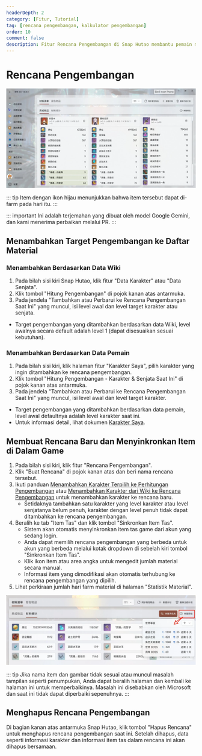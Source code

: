 ```yaml
---
headerDepth: 2
category: [Fitur, Tutorial]
tag: [rencana pengembangan, kalkulator pengembangan]
order: 10
comment: false
description: Fitur Rencana Pengembangan di Snap Hutao membantu pemain membuat daftar pengembangan karakter dan senjata, sehingga mudah untuk melacak progres pengembangan dan material yang dibutuhkan.
---
```


# Rencana Pengembangan

![dev-plan](/images/202501/character_develop_plan.webp)

::: tip
Item dengan ikon hijau menunjukkan bahwa item tersebut dapat di-farm pada hari itu.
:::

::: important
Ini adalah terjemahan yang dibuat oleh model Google Gemini, dan kami menerima perbaikan melalui PR.
:::

## Menambahkan Target Pengembangan ke Daftar Material

### Menambahkan Berdasarkan Data Wiki

1. Pada bilah sisi kiri Snap Hutao, klik fitur "Data Karakter" atau "Data Senjata".
2. Klik tombol "Hitung Pengembangan" di pojok kanan atas antarmuka.
3. Pada jendela "Tambahkan atau Perbarui ke Rencana Pengembangan Saat Ini" yang muncul, isi level awal dan level target karakter atau senjata.

- Target pengembangan yang ditambahkan berdasarkan data Wiki, level awalnya secara default adalah level 1 (dapat disesuaikan sesuai kebutuhan).

### Menambahkan Berdasarkan Data Pemain

1. Pada bilah sisi kiri, klik halaman fitur "Karakter Saya", pilih karakter yang ingin ditambahkan ke rencana pengembangan.
2. Klik tombol "Hitung Pengembangan - Karakter & Senjata Saat Ini" di pojok kanan atas antarmuka.
3. Pada jendela "Tambahkan atau Perbarui ke Rencana Pengembangan Saat Ini" yang muncul, isi level awal dan level target karakter.

- Target pengembangan yang ditambahkan berdasarkan data pemain, level awal defaultnya adalah level karakter saat ini.
- Untuk informasi detail, lihat dokumen [Karakter Saya](character-data.md#将当前选定角色加入养成计算).

## Membuat Rencana Baru dan Menyinkronkan Item di Dalam Game

1. Pada bilah sisi kiri, klik fitur "Rencana Pengembangan".
2. Klik "Buat Rencana" di pojok kanan atas dan beri nama rencana tersebut.
3. Ikuti panduan [Menambahkan Karakter Terpilih ke Perhitungan Pengembangan](./character-data.md#将当前选定角色加入养成计算) atau [Menambahkan Karakter dari Wiki ke Rencana Pengembangan](./character-wiki.md#将-wiki-中角色添加至养成计划) untuk menambahkan karakter ke rencana baru.
   - Setidaknya tambahkan satu karakter yang level karakter atau level senjatanya belum penuh, karakter dengan level penuh tidak dapat ditambahkan ke rencana pengembangan.
4. Beralih ke tab "Item Tas" dan klik tombol "Sinkronkan Item Tas".
   - Sistem akan otomatis menyinkronkan item tas game dari akun yang sedang login.
   - Anda dapat memilih rencana pengembangan yang berbeda untuk akun yang berbeda melalui kotak dropdown di sebelah kiri tombol "Sinkronkan Item Tas".
   - Klik ikon item atau area angka untuk mengedit jumlah material secara manual.
   - Informasi item yang dimodifikasi akan otomatis terhubung ke rencana pengembangan yang dipilih.
5. Lihat perkiraan jumlah hari farm material di halaman "Statistik Material".

![体力预估功能](/images/202501/character_develop_predict.webp)

::: tip
Jika nama item dan gambar tidak sesuai atau muncul masalah tampilan seperti penumpukan, Anda dapat beralih halaman dan kembali ke halaman ini untuk memperbaikinya. Masalah ini disebabkan oleh Microsoft dan saat ini tidak dapat diperbaiki sepenuhnya.
:::

## Menghapus Rencana Pengembangan

Di bagian kanan atas antarmuka Snap Hutao, klik tombol "Hapus Rencana" untuk menghapus rencana pengembangan saat ini. Setelah dihapus, data seperti informasi karakter dan informasi item tas dalam rencana ini akan dihapus bersamaan.
